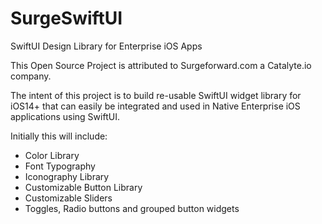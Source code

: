 # SurgeSwiftUI
SwiftUI Design Library for Enterprise iOS Apps

This Open Source Project is attributed to Surgeforward.com a Catalyte.io company.

The intent of this project is to build re-usable SwiftUI widget library for iOS14+ that can easily be integrated and used in
Native Enterprise iOS applications using SwiftUI.

Initially this will include:
* Color Library
* Font Typography
* Iconography Library
* Customizable Button Library
* Customizable Sliders
* Toggles, Radio buttons and grouped button widgets



